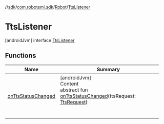//[sdk](../../../../index.md)/[com.robotemi.sdk](../../index.md)/[Robot](../index.md)/[TtsListener](index.md)



# TtsListener  
 [androidJvm] interface [TtsListener](index.md)   


## Functions  
  
|  Name |  Summary | 
|---|---|
| <a name="com.robotemi.sdk/Robot.TtsListener/onTtsStatusChanged/#com.robotemi.sdk.TtsRequest/PointingToDeclaration/"></a>[onTtsStatusChanged](on-tts-status-changed.md)| <a name="com.robotemi.sdk/Robot.TtsListener/onTtsStatusChanged/#com.robotemi.sdk.TtsRequest/PointingToDeclaration/"></a>[androidJvm]  <br>Content  <br>abstract fun [onTtsStatusChanged](on-tts-status-changed.md)(ttsRequest: [TtsRequest](../../-tts-request/index.md))  <br><br><br>|

